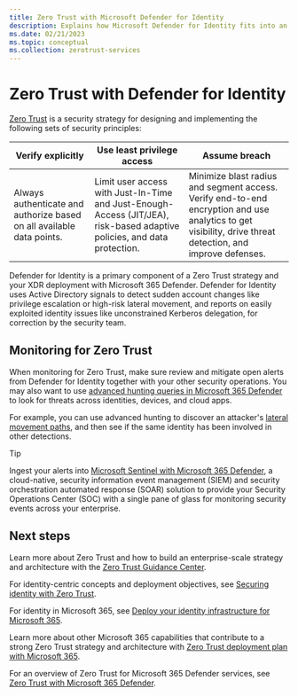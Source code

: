 ```yaml
---
title: Zero Trust with Microsoft Defender for Identity
description: Explains how Microsoft Defender for Identity fits into an overall Zero Trust strategy when deploying Microsoft 365 Defender.
ms.date: 02/21/2023
ms.topic: conceptual
ms.collection: zerotrust-services
---
```



# Zero Trust with Defender for Identity

[Zero Trust](/security/zero-trust/zero-trust-overview) is a security strategy for designing and implementing the following sets of security principles:

|Verify explicitly  |Use least privilege access  |Assume breach  |
|---------|---------|---------|
|Always authenticate and authorize based on all available data points.     | Limit user access with Just-In-Time and Just-Enough-Access (JIT/JEA), risk-based adaptive policies, and data protection.        | Minimize blast radius and segment access. Verify end-to-end encryption and use analytics to get visibility, drive threat detection, and improve defenses.        |

Defender for Identity is a primary component of a Zero Trust strategy and your XDR deployment with Microsoft 365 Defender. Defender for Identity uses Active Directory signals to detect sudden account changes like privilege escalation or high-risk lateral movement, and reports on easily exploited identity issues like unconstrained Kerberos delegation, for correction by the security team.

## Monitoring for Zero Trust

When monitoring for Zero Trust, make sure review and mitigate open alerts from Defender for Identity together with your other security operations. You may also want to use [advanced hunting queries in Microsoft 365 Defender](/microsoft-365/security/defender/advanced-hunting-overview) to look for threats across identities, devices, and cloud apps.

For example, you can use advanced hunting to discover an attacker's [lateral movement paths](understand-lateral-movement-paths.md), and then see if the same identity has been involved in other detections.

> [!TIP]
> Ingest your alerts into [Microsoft Sentinel with Microsoft 365 Defender](/azure/sentinel/microsoft-365-defender-sentinel-integration), a cloud-native, security information event management (SIEM) and security orchestration automated response (SOAR) solution to provide your Security Operations Center (SOC) with a single pane of glass for monitoring security events across your enterprise.
>

## Next steps

Learn more about Zero Trust and how to build an enterprise-scale strategy and architecture with the [Zero Trust Guidance Center](/security/zero-trust).

For identity-centric concepts and deployment objectives, see [Securing identity with Zero Trust](/security/zero-trust/deploy/identity).

For identity in Microsoft 365, see [Deploy your identity infrastructure for Microsoft 365](/microsoft-365/enterprise/deploy-identity-solution-overview).

Learn more about other Microsoft 365 capabilities that contribute to a strong Zero Trust strategy and architecture with [Zero Trust deployment plan with Microsoft 365](/microsoft-365/security/microsoft-365-zero-trust).

For an overview of Zero Trust for Microsoft 365 Defender services, see [Zero Trust with Microsoft 365 Defender](zero-trust-with-microsoft-365-defender.md).
